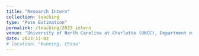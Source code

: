 ```yaml
---
title: "Research Intern"
collection: teaching
type: "Pose Estimation"
permalink: /teaching/2023_intern
venue: "University of North Carolina at Charlotte (UNCC), Department of Computer Science "
date: 2023-11-02
# location: "Kunming, China"
---
```



